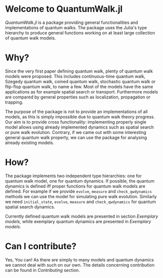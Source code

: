 

# Welcome to QuantumWalk.jl

*QuantumWalk.jl* is a package providing general functionalities and implementations of quantum walks. The package uses the Julia's type hierarchy to produce general functions working on at least large collection of quantum walk models.

# Why?

Since the very first paper defining quantum walk, plenty of quantum walk models were proposed. This includes continuous-time quantum walk, Szegedy quantum walk, coined quantum walk, stochastic quantum walk or flip-flop quantum walk, to name a few. Most of the models have the same applications as for example spatial search or transport. Furthermore models are compared by general properties such as localization, propagation or trapping.

The purpose of the package is not to provide an implementations of all models, as this is simply impossible due to quantum walk theory progress. Our aim is to provide cross functionality: implementing properly single model allows using already implemented dynamics such as spatial search or pure walk evolution. Contrary, if we came out with some interesting general quantum walk property, we can use the package for analysing already existing models.

# How?

The package implements two independent type hierarchies: one for quantum walk model, one for quantum dynamics. If possible, the quantum dynamics is defined iff proper functions for quantum walk models are defined. For example if we provide `evolve`, `measure` and `check_qwdynamics` methods we can use the model for simulating pure walk evolution. Similarly we need `initial_state`, `evolve`, `measure` and `check_qwdynamics` for quantum spatial search dynamics.

Currently defined quantum walk models are presented in section *Exemplary models*, while exemplary quantum dynamics are presented in *Exemplary models*.

# Can I contribute?

Yes, You can! As there are simply to many models and quantum dynamics we cannot deal with such on our own. The details concerning contribution can be found in *Contributing* section.
